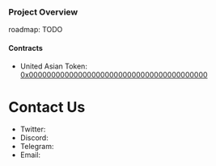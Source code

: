 ### Project Overview
roadmap: TODO
#### Contracts
- United Asian Token: [0x0000000000000000000000000000000000000000](https://bscscan.com/address/0x0000000000000000000000000000000000000000)

# Contact Us
- Twitter: 
- Discord: 
- Telegram: 
- Email: 
